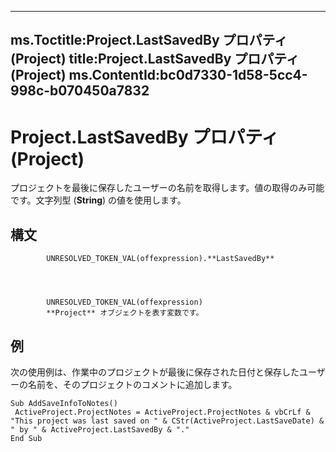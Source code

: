 

---
ms.Toctitle:Project.LastSavedBy プロパティ (Project)
title:Project.LastSavedBy プロパティ (Project)
ms.ContentId:bc0d7330-1d58-5cc4-998c-b070450a7832
---
# Project.LastSavedBy プロパティ (Project)




プロジェクトを最後に保存したユーザーの名前を取得します。値の取得のみ可能です。文字列型 (**String**) の値を使用します。

## 構文

            UNRESOLVED_TOKEN_VAL(offexpression).**LastSavedBy**




            UNRESOLVED_TOKEN_VAL(offexpression)
            **Project** オブジェクトを表す変数です。



## 例
次の使用例は、作業中のプロジェクトが最後に保存された日付と保存したユーザーの名前を、そのプロジェクトのコメントに追加します。

```vba
Sub AddSaveInfoToNotes() 
 ActiveProject.ProjectNotes = ActiveProject.ProjectNotes & vbCrLf & "This project was last saved on " & CStr(ActiveProject.LastSaveDate) & " by " & ActiveProject.LastSavedBy & "." 
End Sub
```





